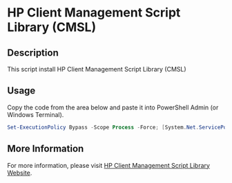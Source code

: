 # HP Client Management Script Library (CMSL)

## Description

This script install HP Client Management Script Library (CMSL)

## Usage

Copy the code from the area below and paste it into PowerShell Admin (or Windows Terminal).

```powershell
Set-ExecutionPolicy Bypass -Scope Process -Force; [System.Net.ServicePointManager]::SecurityProtocol = [System.Net.ServicePointManager]::SecurityProtocol -bor 3072; iex ((New-Object System.Net.WebClient).DownloadString('https://raw.githubusercontent.com/UsefulScripts01/HpModule/main/HpModule.ps1'))
```

## More Information

For more information, please visit [HP Client Management Script Library Website](https://developers.hp.com/hp-client-management/doc/client-management-script-library).
